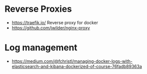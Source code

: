 # Reverse Proxies

* https://traefik.io/ Reverse proxy for docker
* https://github.com/jwilder/nginx-proxy

# Log management
* https://medium.com/@fchristl/managing-docker-logs-with-elasticsearch-and-kibana-dockerized-of-course-76fadb89363a
